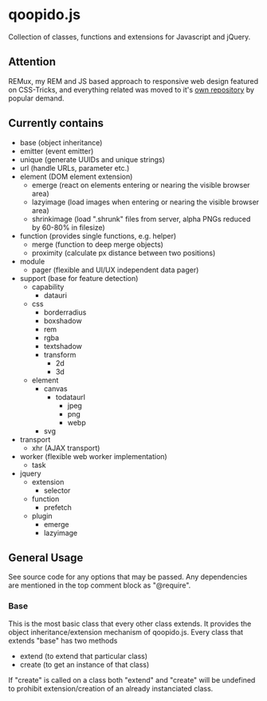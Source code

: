 qoopido.js
==========

Collection of classes, functions and extensions for Javascript and jQuery.


Attention
---------------------------
REMux, my REM and JS based approach to responsive web design featured on CSS-Tricks, and everything related was moved to it's [own repository](https://github.com/dlueth/qoopido.remux) by popular demand.


Currently contains
---------------------------
- base (object inheritance)
- emitter (event emitter)
- unique (generate UUIDs and unique strings)
- url (handle URLs, parameter etc.)
- element (DOM element extension)
	- emerge (react on elements entering or nearing the visible browser area)
	- lazyimage (load images when entering or nearing the visible browser area)
	- shrinkimage (load ".shrunk" files from server, alpha PNGs reduced by 60-80% in filesize)
- function (provides single functions, e.g. helper)
   	- merge (function to deep merge objects)
   	- proximity (calculate px distance between two positions)
- module
	- pager (flexible and UI/UX independent data pager)
- support (base for feature detection)
	- capability
		- datauri
	- css
		- borderradius
		- boxshadow
		- rem
		- rgba
		- textshadow
		- transform
			- 2d
			- 3d
	- element
		- canvas
			- todataurl
				- jpeg
				- png
				- webp
		- svg
- transport
	- xhr (AJAX transport)
- worker (flexible web worker implementation)
	- task
- jquery
	- extension
		- selector
	- function
		- prefetch
	- plugin
		- emerge
		- lazyimage

General Usage
---------------------------
See source code for any options that may be passed. Any dependencies are mentioned in the top comment block as "@require".

### Base
This is the most basic class that every other class extends. It provides the object inheritance/extension mechanism of qoopido.js. Every class that extends "base" has two methods

 - extend (to extend that particular class)
 - create (to get an instance of that class)

 If "create" is called on a class both "extend" and "create" will be undefined to prohibit extension/creation of an already instanciated class.
